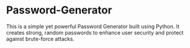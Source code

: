 # Password-Generator
This is a simple yet powerful Password Generator built using Python. It creates strong, random passwords to enhance user security and protect against brute-force attacks.
